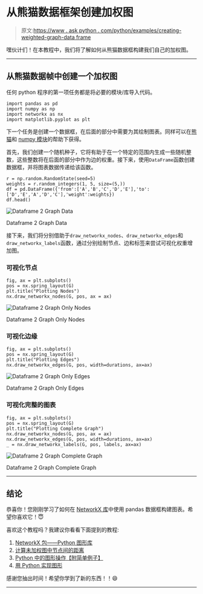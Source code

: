 # 从熊猫数据框架创建加权图

> 原文:[https://www . ask python . com/python/examples/creating-weighted-graph-data frame](https://www.askpython.com/python/examples/creating-weighted-graph-dataframe)

嘿伙计们！在本教程中，我们将了解如何从熊猫数据框构建我们自己的加权图。

* * *

## 从熊猫数据帧中创建一个加权图

任何 python 程序的第一项任务都是将必要的模块/库导入代码。

```
import pandas as pd
import numpy as np
import networkx as nx
import matplotlib.pyplot as plt

```

下一个任务是创建一个数据框，在后面的部分中需要为其绘制图表。同样可以在[熊猫](https://www.askpython.com/python-modules/pandas/python-pandas-module-tutorial)和 [numpy 模块](https://www.askpython.com/python-modules/numpy/python-numpy-module)的帮助下获得。

首先，我们创建一个随机种子，它将有助于在一个特定的范围内生成一些随机整数，这些整数将在后面的部分中作为边的权重。接下来，使用`DataFrame`函数创建数据框，并将图表数据传递给该函数。

```
r = np.random.RandomState(seed=5)
weights = r.random_integers(1, 5, size=(5,))
df = pd.DataFrame({'from':['A','B','C','D','E'],'to':['D','E','A','D','C'],'weight':weights})
df.head()

```

![Dataframe 2 Graph Data](../Images/9e97ef5aee4443fb255c408c7c09d128.png)

Dataframe 2 Graph Data

接下来，我们将分别借助于`draw_networkx_nodes`、`draw_networkx_edges`和`draw_networkx_labels`函数，通过分别绘制节点、边和标签来尝试可视化权重增加图。

### 可视化节点

```
fig, ax = plt.subplots()
pos = nx.spring_layout(G)
plt.title("Plotting Nodes")
nx.draw_networkx_nodes(G, pos, ax = ax)

```

![Dataframe 2 Graph Only Nodes](../Images/7a0d6d63a84105184daa0326d3fb9099.png)

Dataframe 2 Graph Only Nodes

### 可视化边缘

```
fig, ax = plt.subplots()
pos = nx.spring_layout(G)
plt.title("Plotting Edges")
nx.draw_networkx_edges(G, pos, width=durations, ax=ax)

```

![Dataframe 2 Graph Only Edges](../Images/331055e22708753083bb2613e7031850.png)

Dataframe 2 Graph Only Edges

### 可视化完整的图表

```
fig, ax = plt.subplots()
pos = nx.spring_layout(G)
plt.title("Plotting Complete Graph")
nx.draw_networkx_nodes(G, pos, ax = ax)
nx.draw_networkx_edges(G, pos, width=durations, ax=ax)
_ = nx.draw_networkx_labels(G, pos, labels, ax=ax)

```

![Dataframe 2 Graph Complete Graph](../Images/4bdedc43dc5e1b49bed4d40535b2cf5c.png)

Dataframe 2 Graph Complete Graph

* * *

## 结论

恭喜你！您刚刚学习了如何在 [NetworkX 库](https://www.askpython.com/python-modules/networkx-package)中使用 pandas 数据框构建图表。希望你喜欢它！😇

喜欢这个教程吗？我建议你看看下面提到的教程:

1.  [NetworkX 包——Python 图形库](https://www.askpython.com/python-modules/networkx-package)
2.  [计算未加权图中节点间的距离](https://www.askpython.com/python/examples/distance-between-nodes-unweighted-graph)
3.  [Python 中的图形操作【附简单例子】](https://www.askpython.com/python/examples/graph-operations)
4.  [用 Python 实现图形](https://www.askpython.com/python/examples/graph-in-python)

感谢您抽出时间！希望你学到了新的东西！！😄

* * *